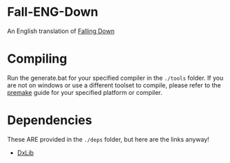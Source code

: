 # Fall-ENG-Down
An English translation of [Falling Down](http://kirisame.oboroduki.com/falling_down.html)

# Compiling
Run the generate.bat for your specified compiler in the `./tools` folder.
If you are not on windows or use a different toolset to compile,
please refer to the [premake](https://premake.github.io/) guide for your specified platform or compiler.

# Dependencies
These ARE provided in the `./deps` folder, but here are the links anyway!
- [DxLib](https://dxlib.xsrv.jp/dxdload.html)
